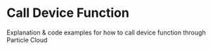 # Call Device Function

Explanation & code examples for how to call device function through Particle Cloud

